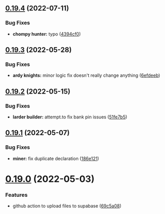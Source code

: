 ## [0.19.4](https://github.com/Torwent/wasp-free/compare/v0.19.3...v0.19.4) (2022-07-11)


### Bug Fixes

* **chompy hunter:** typo ([4394cf0](https://github.com/Torwent/wasp-free/commit/4394cf0d649fc8992cef85be3378ed9453ed8aa5))



## [0.19.3](https://github.com/Torwent/wasp-free/compare/v0.19.2...v0.19.3) (2022-05-28)


### Bug Fixes

* **ardy knights:** minor logic fix doesn't really change anything ([6efdeeb](https://github.com/Torwent/wasp-free/commit/6efdeeb17524decb126919a1109e1dd1c95b8986))



## [0.19.2](https://github.com/Torwent/wasp-free/compare/v0.19.1...v0.19.2) (2022-05-15)


### Bug Fixes

* **larder builder:** attempt.to fix bank pin issues ([51fe7b5](https://github.com/Torwent/wasp-free/commit/51fe7b502a466d4cdabff8a6af72c7c4a9efd218))



## [0.19.1](https://github.com/Torwent/wasp-free/compare/v0.19.0...v0.19.1) (2022-05-07)


### Bug Fixes

* **miner:** fix duplicate declaration ([186e121](https://github.com/Torwent/wasp-free/commit/186e121b2a745ec04ecb5a6469b4750aa1d4faed))



# [0.19.0](https://github.com/Torwent/wasp-free/compare/v0.18.0...v0.19.0) (2022-05-03)


### Features

* github action to upload files to supabase ([69c5a08](https://github.com/Torwent/wasp-free/commit/69c5a081f31f8e489a2f68aa606ad41126d49df2))



